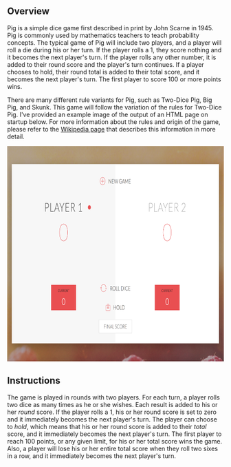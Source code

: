 ## Overview

Pig is a simple dice game first described in print by John Scarne in 1945. Pig is commonly used by mathematics teachers to teach probability concepts. The typical game of Pig will include two players, and a player will roll a die during his or her turn. If the player rolls a 1, they score nothing and it becomes the next player's turn. If the player rolls any other number, it is added to their round score and the player's turn continues. If a player chooses to hold, their round total is added to their total score, and it becomes the next player's turn. The first player to score 100 or more points wins.

There are many different rule variants for Pig, such as Two-Dice Pig, Big Pig, and Skunk. This game will follow the variation of the rules for Two-Dice Pig. I've provided an example image of the output of an HTML page on startup below. For more information about the rules and origin of the game, please refer to the [Wikipedia page](https://en.wikipedia.org/wiki/Pig_(dice_game)) that describes this information in more detail.

<p align="center">
  <img width="800" height="500" src="/img/example.png">
</p>

## Instructions

The game is played in rounds with two players. For each turn, a player rolls two dice as many times as he or she wishes. Each result is added to his or her _round_ score. If the player rolls a 1, his or her round score is set to zero and it immediately becomes the next player's turn. The player can choose to _hold_, which means that his or her round score is added to their _total_ score, and it immediately becomes the next player's turn. The first player to reach 100 points, or any given limit, for his or her total score wins the game. Also, a player will lose his or her entire total score when they roll two sixes in a row, and it immediately becomes the next player's turn.
